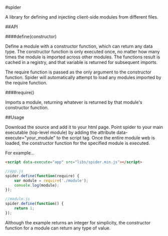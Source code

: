 #spider

A library for defining and injecting client-side modules from different files.

##API

####define(constructor)

Define a module with a constructor function, which can return any data type. The constructor function is only executed once, no matter how many times the module is imported across other modules. The functions result is cached in a registry, and that variable is returned for subsequent imports.

The require function is passed as the only argument to the constructor function. Spider will automatically attempt to load any modules imported by the require function.

####require()

Imports a module, returning whatever is returned by that module's constructor function.

##Usage

Download the source and add it to your html page. Point spider to your main executable (top-level module) by adding the attribute data-execute="your_module" to the script tag. Once the entire module web is loaded, the constructor function for the specified module is executed.

For example...
```html
<script data-execute="app" src="libs/spider.min.js"></script>
```

```javascript
//app.js
spider.define(function(require) {
    var module = require('./module');
    console.log(module);
});

//module.js
spider.define(function() {
	return 1;
});
```

Although the example returns an integer for simplicity, the constructor function for a module can return any type of value.